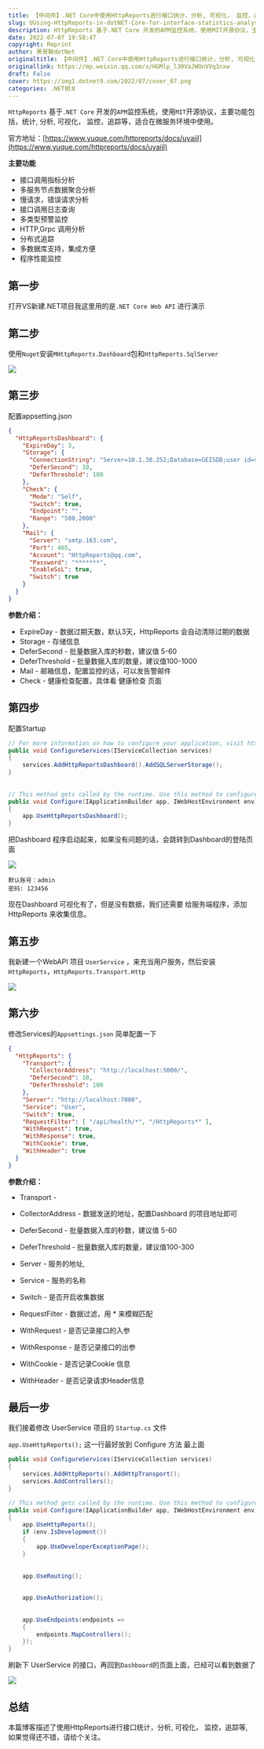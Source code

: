 ```yaml
---
title: 【中间件】.NET Core中使用HttpReports进行接口统计，分析, 可视化， 监控，追踪等
slug: UUsing-HttpReports-in-dotNET-Core-for-interface-statistics-analysis-visualization-monitoring-tracking-etc
description: HttpReports 基于.NET Core 开发的APM监控系统，使用MIT开源协议，主要功能包括，统计, 分析, 可视化， 监控，追踪等，适合在微服务环境中使用。
date: 2022-07-07 19:58:47
copyright: Reprint
author: 黑哥聊dotNet
originaltitle: 【中间件】.NET Core中使用HttpReports进行接口统计，分析, 可视化， 监控，追踪等
originallink: https://mp.weixin.qq.com/s/HGMlp_l30VaJWOnVVq1nxw
draft: False
cover: https://img1.dotnet9.com/2022/07/cover_07.png
categories: .NET相关
---
```


`HttpReports`  基于`.NET Core` 开发的`APM`监控系统，使用`MIT`开源协议，主要功能包括，统计, 分析, 可视化， 监控，追踪等，适合在微服务环境中使用。

官方地址：[https://www.yuque.com/httpreports/docs/uyaiil](https://www.yuque.com/httpreports/docs/uyaiil)


**主要功能**

- 接口调用指标分析
- 多服务节点数据聚合分析
- 慢请求，错误请求分析
- 接口调用日志查询 
- 多类型预警监控
- HTTP,Grpc 调用分析 
- 分布式追踪
- 多数据库支持，集成方便
- 程序性能监控

## 第一步 

打开VS新建.NET项目我这里用的是`.NET Core Web API` 进行演示

## 第二步 

使用`Nuget`安装`MHttpReports.Dashboard`包和`HttpReports.SqlServer`

![](https://img1.dotnet9.com/2022/07/0701.png)

## 第三步 

配置appsetting.json

```json
{
  "HttpReportsDashboard": {
    "ExpireDay": 3,
    "Storage": {
      "ConnectionString": "Server=10.1.30.252;Database=GEISDB;user id=sa;password=Mg2021;",
      "DeferSecond": 10,
      "DeferThreshold": 100
    },
    "Check": {
      "Mode": "Self",
      "Switch": true,
      "Endpoint": "",
      "Range": "500,2000"
    },
    "Mail": {
      "Server": "smtp.163.com",
      "Port": 465,
      "Account": "HttpReports@qq.com",
      "Password": "*******",
      "EnableSsL": true,
      "Switch": true
    }
  }
}
```

**参数介绍：**

- ExpireDay - 数据过期天数，默认3天，HttpReports 会自动清除过期的数据
- Storage - 存储信息 
- DeferSecond - 批量数据入库的秒数，建议值 5-60
- DeferThreshold - 批量数据入库的数量，建议值100-1000
- Mail - 邮箱信息，配置监控的话，可以发告警邮件
- Check - 健康检查配置，具体看 健康检查 页面

## 第四步 

配置Startup

```C#
// For more information on how to configure your application, visit https://go.microsoft.com/fwlink/?LinkID=398940
public void ConfigureServices(IServiceCollection services)
{
    services.AddHttpReportsDashboard().AddSQLServerStorage();
}
​
​
// This method gets called by the runtime. Use this method to configure the HTTP request pipeline.
public void Configure(IApplicationBuilder app, IWebHostEnvironment env)
{
    app.UseHttpReportsDashboard();
}
```

把Dashboard 程序启动起来，如果没有问题的话，会跳转到Dashboard的登陆页面

![](https://img1.dotnet9.com/2022/07/0702.png)

```shell
默认账号：admin 
密码: 123456
```

现在Dashboard 可视化有了，但是没有数据，我们还需要 给服务端程序，添加 HttpReports 来收集信息。

## 第五步 

我新建一个WebAPI 项目 `UserService` ，来充当用户服务，然后安装 `HttpReports`，`HttpReports.Transport.Http  `

![](https://img1.dotnet9.com/2022/07/0703.png)

## 第六步

修改Services的`Appsettings.json` 简单配置一下

```json
{
  "HttpReports": {
    "Transport": {
      "CollectorAddress": "http://localhost:5000/",
      "DeferSecond": 10,
      "DeferThreshold": 100
    },
    "Server": "http://localhost:7000",
    "Service": "User",
    "Switch": true,
    "RequestFilter": [ "/api/health/*", "/HttpReports*" ],
    "WithRequest": true,
    "WithResponse": true,
    "WithCookie": true,
    "WithHeader": true
  }
}
```

**参数介绍：**   

- Transport -   
 - CollectorAddress - 数据发送的地址，配置Dashboard 的项目地址即可
 - DeferSecond - 批量数据入库的秒数，建议值 5-60
 - DeferThreshold - 批量数据入库的数量，建议值100-300

- Server - 服务的地址, 
- Service - 服务的名称
- Switch - 是否开启收集数据
- RequestFilter - 数据过滤，用 * 来模糊匹配
- WithRequest - 是否记录接口的入参
- WithResponse - 是否记录接口的出参
- WithCookie - 是否记录Cookie 信息
- WithHeader - 是否记录请求Header信息

## 最后一步

我们接着修改 UserService 项目的 `Startup.cs` 文件

 `app.UseHttpReports();` 这一行最好放到 Configure 方法 最上面

```C#
public void ConfigureServices(IServiceCollection services)
{
    services.AddHttpReports().AddHttpTransport();
    services.AddControllers();
}
```

```C#
// This method gets called by the runtime. Use this method to configure the HTTP request pipeline.
public void Configure(IApplicationBuilder app, IWebHostEnvironment env)
{
    app.UseHttpReports();
    if (env.IsDevelopment())
    {
        app.UseDeveloperExceptionPage();
    }
​
​
    app.UseRouting();
​
​
    app.UseAuthorization();
​
​
    app.UseEndpoints(endpoints =>
    {
        endpoints.MapControllers();
    });
}
```

刷新下 UserService 的接口，再回到`Dashboard`的页面上面，已经可以看到数据了

![](https://img1.dotnet9.com/2022/07/0704.png)

## 总结

本篇博客描述了使用HttpReports进行接口统计，分析, 可视化， 监控，追踪等, 如果觉得还不错，请给个关注。